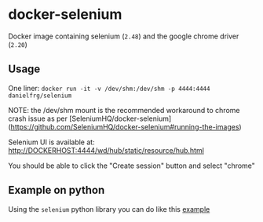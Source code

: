 docker-selenium
===============

Docker image containing selenium (`2.48`) and the google chrome driver (`2.20`)

## Usage

One liner: `docker run -it -v /dev/shm:/dev/shm -p 4444:4444 danielfrg/selenium`

NOTE: the /dev/shm mount is the recommended workaround to chrome crash issue as per [SeleniumHQ/docker-selenium] (https://github.com/SeleniumHQ/docker-selenium#running-the-images)

Selenium UI is available at:
[http://DOCKERHOST:4444/wd/hub/static/resource/hub.html](http://DOCKERHOST:4444/wd/hub/static/resource/hub.html)

You should be able to click the "Create session" button and select "chrome"

## Example on python

Using the `selenium` python library you can do like this
[example](http://nbviewer.ipython.org/github/danielfrg/docker-selenium/blob/master/example/notebook.ipynb)

